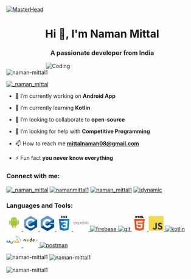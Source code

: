 [![MasterHead](https://thumbs.gfycat.com/FarOldElephantbeetle-max-1mb.gif)](https://github.com/Naman-Mittal1)
<h1 align="center">Hi 👋, I'm Naman Mittal</h1>
<h3 align="center">A passionate developer from India</h3>
<img align="right" alt="Coding" width="400" src="https://img.etimg.com/thumb/msid-84146056,width-1200,height-900,imgsize-638053,resizemode-8,quality-100/20210706_developer-economy_01.jpg">

<p align="left"> <img src="https://komarev.com/ghpvc/?username=naman-mittal1&label=Profile%20views&color=0e75b6&style=flat" alt="naman-mittal1" /> </p>

<p align="left"> <a href="https://twitter.com/_naman_mittal" target="blank"><img src="https://img.shields.io/twitter/follow/_naman_mittal?logo=twitter&style=for-the-badge" alt="_naman_mittal" /></a> </p>

- 🔭 I’m currently working on **Android App**

- 🌱 I’m currently learning **Kotlin**

- 👯 I’m looking to collaborate to **open-source**

- 🤝 I’m looking for help with **Competitive Programming**

- 📫 How to reach me **mittalnaman08@gmail.com**

- ⚡ Fun fact **you never know everything**

<h3 align="left">Connect with me:</h3>
<p align="left">
<a href="https://twitter.com/_naman_mittal" target="blank"><img align="center" src="https://raw.githubusercontent.com/rahuldkjain/github-profile-readme-generator/master/src/images/icons/Social/twitter.svg" alt="_naman_mittal" height="30" width="40" /></a>
<a href="https://linkedin.com/in/namanmittal1" target="blank"><img align="center" src="https://raw.githubusercontent.com/rahuldkjain/github-profile-readme-generator/master/src/images/icons/Social/linked-in-alt.svg" alt="namanmittal1" height="30" width="40" /></a>
<a href="https://www.codechef.com/users/naman_mittal1" target="blank"><img align="center" src="https://cdn.jsdelivr.net/npm/simple-icons@3.1.0/icons/codechef.svg" alt="naman_mittal1" height="30" width="40" /></a>
<a href="https://www.leetcode.com/idynamic" target="blank"><img align="center" src="https://raw.githubusercontent.com/rahuldkjain/github-profile-readme-generator/master/src/images/icons/Social/leet-code.svg" alt="idynamic" height="30" width="40" /></a>
</p>

<h3 align="left">Languages and Tools:</h3>
<p align="left"> <a href="https://developer.android.com" target="_blank" rel="noreferrer"> <img src="https://raw.githubusercontent.com/devicons/devicon/master/icons/android/android-original-wordmark.svg" alt="android" width="40" height="40"/> </a> <a href="https://www.cprogramming.com/" target="_blank" rel="noreferrer"> <img src="https://raw.githubusercontent.com/devicons/devicon/master/icons/c/c-original.svg" alt="c" width="40" height="40"/> </a> <a href="https://www.w3schools.com/cpp/" target="_blank" rel="noreferrer"> <img src="https://raw.githubusercontent.com/devicons/devicon/master/icons/cplusplus/cplusplus-original.svg" alt="cplusplus" width="40" height="40"/> </a> <a href="https://www.w3schools.com/css/" target="_blank" rel="noreferrer"> <img src="https://raw.githubusercontent.com/devicons/devicon/master/icons/css3/css3-original-wordmark.svg" alt="css3" width="40" height="40"/> </a> <a href="https://expressjs.com" target="_blank" rel="noreferrer"> <img src="https://raw.githubusercontent.com/devicons/devicon/master/icons/express/express-original-wordmark.svg" alt="express" width="40" height="40"/> </a> <a href="https://firebase.google.com/" target="_blank" rel="noreferrer"> <img src="https://www.vectorlogo.zone/logos/firebase/firebase-icon.svg" alt="firebase" width="40" height="40"/> </a> <a href="https://git-scm.com/" target="_blank" rel="noreferrer"> <img src="https://www.vectorlogo.zone/logos/git-scm/git-scm-icon.svg" alt="git" width="40" height="40"/> </a> <a href="https://www.w3.org/html/" target="_blank" rel="noreferrer"> <img src="https://raw.githubusercontent.com/devicons/devicon/master/icons/html5/html5-original-wordmark.svg" alt="html5" width="40" height="40"/> </a> <a href="https://developer.mozilla.org/en-US/docs/Web/JavaScript" target="_blank" rel="noreferrer"> <img src="https://raw.githubusercontent.com/devicons/devicon/master/icons/javascript/javascript-original.svg" alt="javascript" width="40" height="40"/> </a> <a href="https://kotlinlang.org" target="_blank" rel="noreferrer"> <img src="https://www.vectorlogo.zone/logos/kotlinlang/kotlinlang-icon.svg" alt="kotlin" width="40" height="40"/> </a> <a href="https://www.mysql.com/" target="_blank" rel="noreferrer"> <img src="https://raw.githubusercontent.com/devicons/devicon/master/icons/mysql/mysql-original-wordmark.svg" alt="mysql" width="40" height="40"/> </a> <a href="https://nodejs.org" target="_blank" rel="noreferrer"> <img src="https://raw.githubusercontent.com/devicons/devicon/master/icons/nodejs/nodejs-original-wordmark.svg" alt="nodejs" width="40" height="40"/> </a> <a href="https://postman.com" target="_blank" rel="noreferrer"> <img src="https://www.vectorlogo.zone/logos/getpostman/getpostman-icon.svg" alt="postman" width="40" height="40"/> </a> </p>

<p><img align="left" src="https://github-readme-stats.vercel.app/api/top-langs?username=naman-mittal1&show_icons=true&locale=en&layout=compact" alt="naman-mittal1" /></p>

<p>&nbsp;<img align="center" src="https://github-readme-stats.vercel.app/api?username=naman-mittal1&show_icons=true&locale=en" alt="naman-mittal1" /></p>

<p><img align="center" src="https://github-readme-streak-stats.herokuapp.com/?user=naman-mittal1&" alt="naman-mittal1" /></p>
